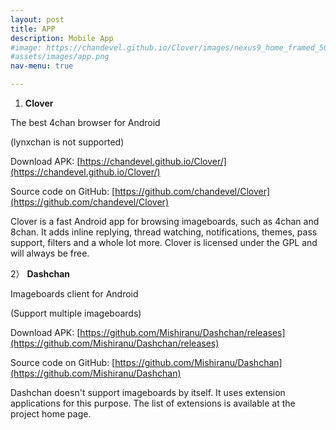 ```yaml
---
layout: post
title: APP
description: Mobile App
#image: https://chandevel.github.io/Clover/images/nexus9_home_framed_500.png
#assets/images/app.png
nav-menu: true

---
```


1)  **Clover**

The best 4chan browser for Android

(lynxchan is not supported)

Download APK: [https://chandevel.github.io/Clover/](https://chandevel.github.io/Clover/)

Source code on GitHub: [https://github.com/chandevel/Clover](https://github.com/chandevel/Clover)

Clover is a fast Android app for browsing imageboards, such as 4chan and 8chan. It adds inline replying, thread watching, notifications, themes, pass support, filters and a whole lot more. Clover is licensed under the GPL and will always be free.


2） **Dashchan**

Imageboards client for Android

(Support multiple imageboards)

Download APK: [https://github.com/Mishiranu/Dashchan/releases](https://github.com/Mishiranu/Dashchan/releases)

Source code on GitHub: [https://github.com/Mishiranu/Dashchan](https://github.com/Mishiranu/Dashchan)

Dashchan doesn't support imageboards by itself. It uses extension applications for this purpose. The list of extensions is available at the project home page.
